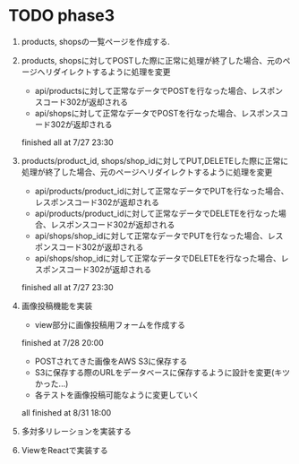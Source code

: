 # TODO phase3

1. products, shopsの一覧ページを作成する.

2. products, shopsに対してPOSTした際に正常に処理が終了した場合、元のページへリダイレクトするように処理を変更
    - api/productsに対して正常なデータでPOSTを行なった場合、レスポンスコード302が返却される
    - api/shopsに対して正常なデータでPOSTを行なった場合、レスポンスコード302が返却される

    finished all at 7/27 23:30

3. products/product_id, shops/shop_idに対してPUT,DELETEした際に正常に処理が終了した場合、元のページへリダイレクトするように処理を変更
    - api/products/product_idに対して正常なデータでPUTを行なった場合、レスポンスコード302が返却される
    - api/products/product_idに対して正常なデータでDELETEを行なった場合、レスポンスコード302が返却される
    - api/shops/shop_idに対して正常なデータでPUTを行なった場合、レスポンスコード302が返却される
    - api/shops/shop_idに対して正常なデータでDELETEを行なった場合、レスポンスコード302が返却される

    finished all at 7/27 23:30

4. 画像投稿機能を実装
    - view部分に画像投稿用フォームを作成する

    finished at 7/28 20:00

    - POSTされてきた画像をAWS S3に保存する
    - S3に保存する際のURLをデータベースに保存するように設計を変更(キツかった...)
    - 各テストを画像投稿可能なように変更していく

    all finished at 8/31 18:00

5. 多対多リレーションを実装する
6. ViewをReactで実装する